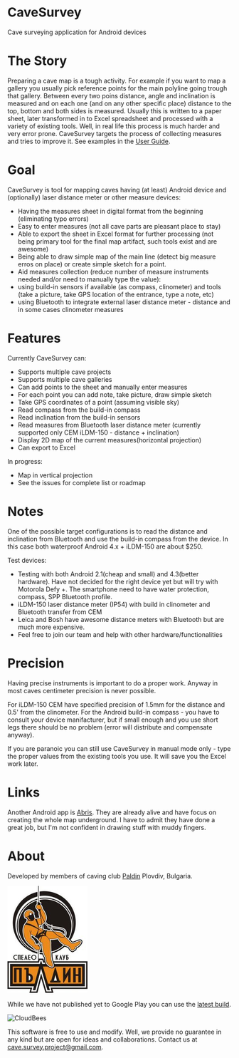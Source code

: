 CaveSurvey
==========

Cave surveying application for Android devices


The Story
=========

Preparing a cave map is a tough activity. For example if you want to map a gallery you usually pick reference points for the main polyline going trough that gallery. Between every two poins distance, angle and inclination is measured and on each one (and on any other specific place) distance to the top, bottom and both sides is measured. Usually this is written to a paper sheet, later transformed in to Excel spreadsheet and processed with a variety of existing tools.
Well, in real life this process is much harder and very error prone. CaveSurvey targets the process of collecting measures and tries to improve it. See examples in the [User Guide](https://github.com/lz1asl/CaveSurvey/wiki/User-Guide).


Goal
====

CaveSurvey is tool for mapping caves having (at least) Android device and (optionally) laser distance meter or other measure devices:
 - Having the measures sheet in digital format from the beginning (eliminating typo errors)
 - Easy to enter measures (not all cave parts are pleasant place to stay)
 - Able to export the sheet in Excel format for further processing (not being primary tool for the final map artifact, such tools exist and are awesome)
 - Being able to draw simple map of the main line (detect big measure erros on place) or create simple sketch for a point.
 - Aid measures collection (reduce number of measure instruments needed and/or need to manually type the value):
  - using build-in sensors if available (as compass, clinometer) and tools (take a picture, take GPS location of the entrance, type a note, etc)
  - using Bluetooth to integrate external laser distance meter - distance and in some cases clinometer measures


Features
========

 Currently CaveSurvey can:
  - Supports multiple cave projects
  - Supports multiple cave galleries
  - Can add points to the sheet and manually enter measures
  - For each point you can add note, take picture, draw simple sketch
  - Take GPS coordinates of a point (assuming visible sky)
  - Read compass from the build-in compass
  - Read inclination from the build-in sensors
  - Read measures from Bluetooth laser distance meter (currently supported only CEM iLDM-150 - distance + inclination)
  - Display 2D map of the current measures(horizontal projection)
  - Can export to Excel

  In progress:
  - Map in vertical projection
  - See the issues for complete list or roadmap
  

Notes
=====

One of the possible target configurations is to read the distance and inclination from Bluetooth and use the build-in compass from the device. In this case both waterproof Android 4.x + iLDM-150 are about $250.

  Test devices:
  - Testing with both Android 2.1(cheap and small) and 4.3(better hardware). Have not decided for the right device yet but will try with Motorola Defy +. The smartphone need to have water protection, compass, SPP Bluetooth profile.
  - iLDM-150 laser distance meter (IP54) with build in clinometer and Bluetooth transfer from CEM
  - Leica and Bosh have awesome distance meters with Bluetooth but are much more expensive.
  - Feel free to join our team and help with other hardware/functionalities
  


Precision
=========

Having precise instruments is important to do a proper work. Anyway in most caves centimeter precision is never possible.

For iLDM-150 CEM have specified precision of 1.5mm for the distance and 0.5' from the clinometer.
For the Android build-in compass - you have to consult your device manifacturer, but if small enough and you use short legs there should be no problem (error will distribute and compensate anyway).

If you are paranoic you can still use CaveSurvey in manual mode only - type the proper values from the existing tools you use. It will save you the Excel work later.


Links
====

Another Android app is [Abris](https://play.google.com/store/apps/details?id=com.shturmsoft.abris&hl=en). They are already alive and have focus on creating the whole map underground. I have to admit they have done a great job, but I'm not confident in drawing stuff with muddy fingers.


About
=====

Developed by members of caving club [Paldin](http://sk-paldin.eu/) Plovdiv, Bulgaria.

![Picture](res/drawable-mdpi/paldin.jpg)

While we have not published yet to Google Play you can use the [latest build](https://razhodki.ci.cloudbees.com/job/CaveSurvey/lastSuccessfulBuild/artifact/build/apk/CaveSurvey-defaultFlavor-release.apk).

![CloudBees](http://www.cloudbees.com/sites/default/files/Button-Built-on-CB-1.png)


This software is free to use and modify. Well, we provide no guarantee in any kind but are open for ideas and collaborations. Contact us at cave.survey.project@gmail.com.
